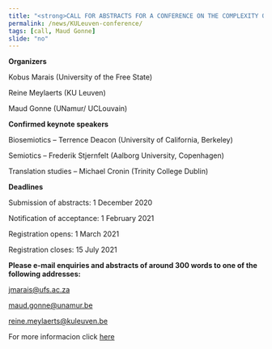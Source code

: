 ```yaml
---
title: "<strong>CALL FOR ABSTRACTS FOR A CONFERENCE ON THE COMPLEXITY OF SOCIAL-CULTURAL EMERGENCE:BIOSEMIOTICS, SEMIOTICS AND TRANSLATION STUDIES. KU Leuven. Bélgica, 26-28 August 2021"
permalink: /news/KULeuven-conference/
tags: [call, Maud Gonne]
slide: "no"
---
```

**Organizers**
  
Kobus Marais (University of the Free State)

Reine Meylaerts (KU Leuven)

Maud Gonne (UNamur/ UCLouvain)

**Confirmed keynote speakers** 

Biosemiotics – Terrence Deacon (University of California, Berkeley) 

Semiotics – Frederik Stjernfelt (Aalborg University, Copenhagen) 

Translation studies – Michael Cronin (Trinity College Dublin) 

**Deadlines**

Submission of abstracts: 1 December 2020 

Notification of acceptance: 1 February 2021 

Registration opens: 1 March 2021

Registration closes: 15 July 2021 

**Please e-mail enquiries and abstracts of around 300 words to one of the following addresses:**

jmarais@ufs.ac.za 

maud.gonne@unamur.be 

reine.meylaerts@kuleuven.be 

For more informacion click [here](https://documentcloud.adobe.com/link/track/?pageNum=3&uri=urn%3Aaaid%3Ascds%3AUS%3A87dc3aa8-8f67-4134-afd7-3f77021f7282)
